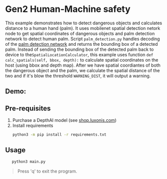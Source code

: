 # Gen2 Human-Machine safety

This example demonstrates how to detect dangerous objects and calculates distance to a human hand (palm).
It uses mobilenet spatial detection netork node to get spatial coordinates of dangerous objects and palm
detection network to detect human palm. Script `palm_detection.py` handles decoding of the [palm detection network](https://google.github.io/mediapipe/solutions/hands#palm-detection-model) and returns the bounding box of a detected palm.
Instead of sending the bounding box of the detected palm back to device to the`SpatialLocationCalculator`, this example
uses function `def calc_spatials(self, bbox, depth):` to calculate spatial coordinates on the host (using bbox and depth map). After we have spatial coordiantes of both the dangerous object and the palm, we calculate the spatial distance of the two and if it's blow the threshold `WARNING_DIST`, it will output a warning.

## Demo:


## Pre-requisites

1. Purchase a DepthAI model (see [shop.luxonis.com](https://shop.luxonis.com/))
2. Install requirements
   ```bash
   python3 -m pip install -r requirements.txt
   ```

## Usage

```bash
   python3 main.py
```

> Press 'q' to exit the program.
